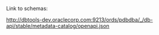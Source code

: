 Link to schemas:

http://dbtools-dev.oraclecorp.com:9213/ords/pdbdba/_/db-api/stable/metadata-catalog/openapi.json